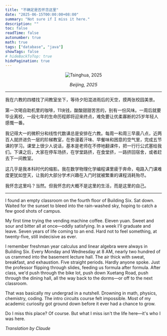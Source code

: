 ```yaml
---
title: "不确定是否怀念这里"
date: "2025-06-15T00:00:00+08:00"
summary: "Not sure if I miss it here."
description: ""
toc: false
readTime: false
autonumber: true
math: true
tags: ["database", "java"]
showTags: false
# hideBackToTop: true
hidePagination: true
---
```


<div style="text-align: center;">

![Tsinghua, 2025](/DSC_8769.jpg)

<em style="font-size: 0.9rem; color: var(--content-secondary);">Beijing, 2025</em>

</div>

<div id="chinese-text"></div>

---

我在六教的四楼找了间教室坐下，等待夕阳混进雨后的天空，摸两张校园美景。

第一次喝自助机里的咖啡，11块钱，酸酸甜甜苦苦的，别有一份风味。一周后就要毕业离校，一段七年的生命历程即将迎来终点，难免要让优柔寡断的25岁年轻人感慨一番。

我记得大一的微积分和线性代数课总是安排在六教。每周一和周三早晨八点，近两百人就挤进负一层的阶梯教室，在弥漫着汗味、早餐味和困意的空气里，完成五节课的学习。课堂上很少人说话，基本是老师在不停地翻课件，把一行行公式塞给我们。下课之后，大家在停车场挤，在学堂路挤，在食堂挤，一路挤回宿舍，或者赶去下一间教室。

这几乎是我本科时代的缩影。我在数学物理化学编程课里疲于奔命，电路入门课难度更犹如登天，让我的大部分学术兴趣在入门时就被繁重的课程消耗殆尽。

我怀念这里吗？当然。但我怀念的大概不是这里的生活，而是这里的自己。

<div id="english-translation"></div>

---

I found an empty classroom on the fourth floor of Building Six. Sat down. Waited for the sunset to bleed into the rain-washed sky, hoping to catch a few good shots of campus.

My first time trying the vending machine coffee. Eleven yuan. Sweet and sour and bitter all at once—oddly satisfying. In a week I'll graduate and leave. Seven years of life coming to an end. Hard not to feel something, at twenty-five, still indecisive as ever.

I remember freshman year calculus and linear algebra were always in Building Six. Every Monday and Wednesday at 8 AM, nearly two hundred of us crammed into the basement lecture hall. The air thick with sweat, breakfast, and exhaustion. Five straight periods. Hardly anyone spoke. Just the professor flipping through slides, feeding us formula after formula. After class, we'd push through the bike lot, push down Xuetang Road, push through the dining hall, all the way back to the dorms—or off to the next classroom.

That was basically my undergrad in a nutshell. Drowning in math, physics, chemistry, coding. The intro circuits course felt impossible. Most of my academic curiosity got ground down before it ever had a chance to grow.

Do I miss this place? Of course. But what I miss isn't the life here—it's who I was here.

_Translation by Claude_